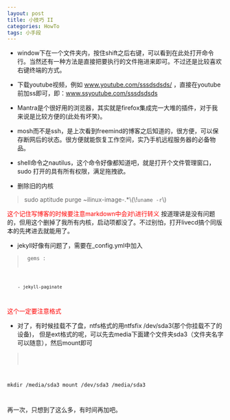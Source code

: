```yaml
---
layout: post
title: 小技巧 II
categories: HowTo
tags: 小手段
---
```


* window下在一个文件夹内，按住shift之后右键，可以看到在此处打开命令行。当然还有一种方法是直接把要执行的文件拖进来即可。不过还是比较喜欢右键终端的方式。

* 下载youtube视频，例如 www.youtube.com/sssdsdsds/ ，直接在youtube前加ss即可，即：www.ssyoutube.com/sssdsdsds

* Mantra是个很好用的浏览器，其实就是firefox集成完一大堆的插件，对于我来说是比较方便的(此处有坏笑)。

* mosh而不是ssh，是上次看到freemind的博客之后知道的，很方便，可以保存断网后的状态。很方便就能恢复工作空间，实乃手机远程服务器的必备物品。

* shell命令之nautilus，这个命令好像都知道吧，就是打开个文件管理窗口，sudo 打开的具有所有权限，满足拖拽欲。

* 删除旧的内核 
> sudo aptitude purge ~ilinux-image-.*\\(\\!`uname -r`\\)
> 
<font color=red	>这个记住写博客的时候要注意markdown中会对\进行转义</font>
按道理讲是没有问题的，但用这个删掉了我所有内核，启动项都没了。不过别怕，打开livecd搞个同版本的先拷进去就能用了。

* jekyll好像有问题了，需要在_config.yml中加入
>  <pre><code> gems :
		- jekyll-paginate
</pre></code>
<font color=red	>这个一定要注意格式</font>
	
* 对了，有时候挂载不了盘，ntfs格式的用ntfsfix /dev/sda3(那个你挂载不了的设备)，
但是ext格式的呢，可以先去media下面建个文件夹sda3（文件夹名字可以随意），然后mount即可
>  <pre><code>
mkdir /media/sda3
mount /dev/sda3 /media/sda3

</pre></code>

再一次，只想到了这么多，有时间再加吧。











